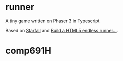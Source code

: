 # runner

A tiny game written on Phaser 3 in Typescript

Based on
[Starfall](https://github.com/mariyadavydova/starfall-phaser3-typescript) and
[Build a HTML5 endless runner...](https://www.emanueleferonato.com/2018/11/13/build-a-html5-endless-runner-with-phaser-in-a-few-lines-of-code-using-arcade-physics-and-featuring-object-pooling/).
# comp691H
